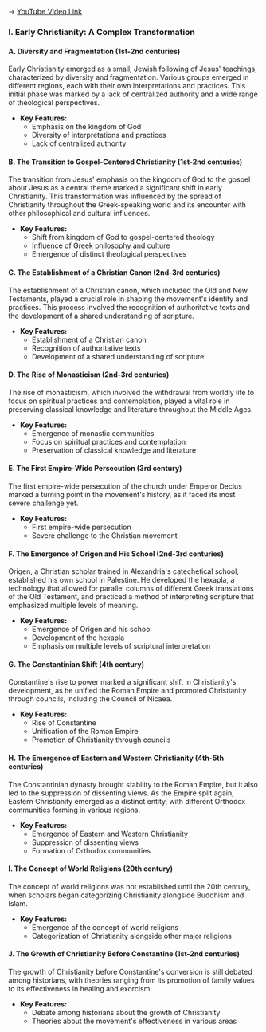 -> [YouTube Video Link](https://www.youtube.com/watch?v=v1Bh_SAEU90&list=PL279CFA55C51E75E0&index=26&pp=iAQB)

### I. Early Christianity: A Complex Transformation
#### A. Diversity and Fragmentation (1st-2nd centuries)

Early Christianity emerged as a small, Jewish following of Jesus' teachings, characterized by diversity and fragmentation. Various groups emerged in different regions, each with their own interpretations and practices. This initial phase was marked by a lack of centralized authority and a wide range of theological perspectives.

*   **Key Features:**
    *   Emphasis on the kingdom of God
    *   Diversity of interpretations and practices
    *   Lack of centralized authority

#### B. The Transition to Gospel-Centered Christianity (1st-2nd centuries)

The transition from Jesus' emphasis on the kingdom of God to the gospel about Jesus as a central theme marked a significant shift in early Christianity. This transformation was influenced by the spread of Christianity throughout the Greek-speaking world and its encounter with other philosophical and cultural influences.

*   **Key Features:**
    *   Shift from kingdom of God to gospel-centered theology
    *   Influence of Greek philosophy and culture
    *   Emergence of distinct theological perspectives

#### C. The Establishment of a Christian Canon (2nd-3rd centuries)

The establishment of a Christian canon, which included the Old and New Testaments, played a crucial role in shaping the movement's identity and practices. This process involved the recognition of authoritative texts and the development of a shared understanding of scripture.

*   **Key Features:**
    *   Establishment of a Christian canon
    *   Recognition of authoritative texts
    *   Development of a shared understanding of scripture

#### D. The Rise of Monasticism (2nd-3rd centuries)

The rise of monasticism, which involved the withdrawal from worldly life to focus on spiritual practices and contemplation, played a vital role in preserving classical knowledge and literature throughout the Middle Ages.

*   **Key Features:**
    *   Emergence of monastic communities
    *   Focus on spiritual practices and contemplation
    *   Preservation of classical knowledge and literature

#### E. The First Empire-Wide Persecution (3rd century)

The first empire-wide persecution of the church under Emperor Decius marked a turning point in the movement's history, as it faced its most severe challenge yet.

*   **Key Features:**
    *   First empire-wide persecution
    *   Severe challenge to the Christian movement

#### F. The Emergence of Origen and His School (2nd-3rd centuries)

Origen, a Christian scholar trained in Alexandria's catechetical school, established his own school in Palestine. He developed the hexapla, a technology that allowed for parallel columns of different Greek translations of the Old Testament, and practiced a method of interpreting scripture that emphasized multiple levels of meaning.

*   **Key Features:**
    *   Emergence of Origen and his school
    *   Development of the hexapla
    *   Emphasis on multiple levels of scriptural interpretation

#### G. The Constantinian Shift (4th century)

Constantine's rise to power marked a significant shift in Christianity's development, as he unified the Roman Empire and promoted Christianity through councils, including the Council of Nicaea.

*   **Key Features:**
    *   Rise of Constantine
    *   Unification of the Roman Empire
    *   Promotion of Christianity through councils

#### H. The Emergence of Eastern and Western Christianity (4th-5th centuries)

The Constantinian dynasty brought stability to the Roman Empire, but it also led to the suppression of dissenting views. As the Empire split again, Eastern Christianity emerged as a distinct entity, with different Orthodox communities forming in various regions.

*   **Key Features:**
    *   Emergence of Eastern and Western Christianity
    *   Suppression of dissenting views
    *   Formation of Orthodox communities

#### I. The Concept of World Religions (20th century)

The concept of world religions was not established until the 20th century, when scholars began categorizing Christianity alongside Buddhism and Islam.

*   **Key Features:**
    *   Emergence of the concept of world religions
    *   Categorization of Christianity alongside other major religions

#### J. The Growth of Christianity Before Constantine (1st-2nd centuries)

The growth of Christianity before Constantine's conversion is still debated among historians, with theories ranging from its promotion of family values to its effectiveness in healing and exorcism.

*   **Key Features:**
    *   Debate among historians about the growth of Christianity
    *   Theories about the movement's effectiveness in various areas